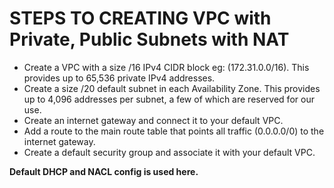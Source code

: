 # STEPS TO CREATING VPC with Private, Public Subnets with NAT
- Create a VPC with a size /16 IPv4 CIDR block eg: (172.31.0.0/16). This provides up to 65,536 private IPv4 addresses.
- Create a size /20 default subnet in each Availability Zone. This provides up to 4,096 addresses per subnet, a few of which are reserved for our use.
- Create an internet gateway and connect it to your default VPC.
- Add a route to the main route table that points all traffic (0.0.0.0/0) to the internet gateway.
- Create a default security group and associate it with your default VPC.
<!-- - Create a default network access control list (ACL) and associate it with your default VPC.
- Associate the default DHCP options set for your AWS account with your default VPC. -->
**Default DHCP and NACL config is used here.**

